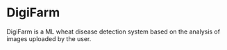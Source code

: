 # DigiFarm
DigiFarm is a ML wheat disease detection system based on the analysis of images uploaded by the user.
